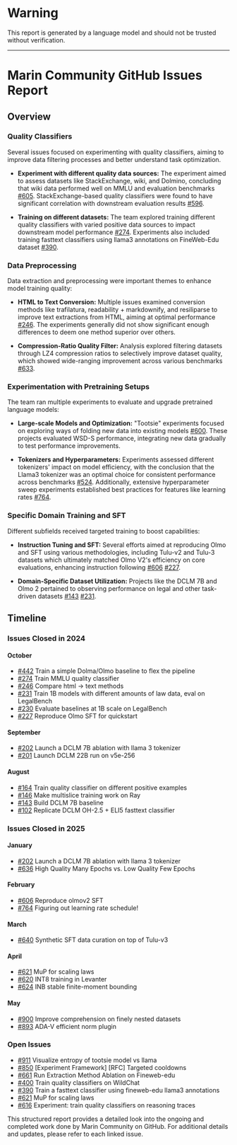 # Warning

This report is generated by a language model and should not be trusted without verification.

---

# Marin Community GitHub Issues Report

## Overview

### Quality Classifiers

Several issues focused on experimenting with quality classifiers, aiming to improve data filtering processes and better understand task optimization.

- **Experiment with different quality data sources:** The experiment aimed to assess datasets like StackExchange, wiki, and Dolmino, concluding that wiki data performed well on MMLU and evaluation benchmarks [#605](https://github.com/marin-community/marin/issues/605). StackExchange-based quality classifiers were found to have significant correlation with downstream evaluation results [#596](https://github.com/marin-community/marin/issues/596).

- **Training on different datasets:** The team explored training different quality classifiers with varied positive data sources to impact downstream model performance [#274](https://github.com/marin-community/marin/issues/274). Experiments also included training fasttext classifiers using llama3 annotations on FineWeb-Edu dataset [#390](https://github.com/marin-community/marin/issues/390).

### Data Preprocessing

Data extraction and preprocessing were important themes to enhance model training quality:

- **HTML to Text Conversion:** Multiple issues examined conversion methods like trafilatura, readability + markdownify, and resiliparse to improve text extractions from HTML, aiming at optimal performance [#246](https://github.com/marin-community/marin/issues/246). The experiments generally did not show significant enough differences to deem one method superior over others.

- **Compression-Ratio Quality Filter:** Analysis explored filtering datasets through LZ4 compression ratios to selectively improve dataset quality, which showed wide-ranging improvement across various benchmarks [#633](https://github.com/marin-community/marin/issues/633).

### Experimentation with Pretraining Setups

The team ran multiple experiments to evaluate and upgrade pretrained language models:

- **Large-scale Models and Optimization:** "Tootsie" experiments focused on exploring ways of folding new data into existing models [#600](https://github.com/marin-community/marin/issues/600). These projects evaluated WSD-S performance, integrating new data gradually to test performance improvements.

- **Tokenizers and Hyperparameters:** Experiments assessed different tokenizers' impact on model efficiency, with the conclusion that the Llama3 tokenizer was an optimal choice for consistent performance across benchmarks [#524](https://github.com/marin-community/marin/issues/524).
  Additionally, extensive hyperparameter sweep experiments established best practices for features like learning rates [#764](https://github.com/marin-community/marin/issues/764).

### Specific Domain Training and SFT

Different subfields received targeted training to boost capabilities:

- **Instruction Tuning and SFT:** Several efforts aimed at reproducing Olmo and SFT using various methodologies, including Tulu-v2 and Tulu-3 datasets which ultimately matched Olmo V2's efficiency on core evaluations, enhancing instruction following [#606](https://github.com/marin-community/marin/issues/606) [#227](https://github.com/marin-community/marin/issues/227).

- **Domain-Specific Dataset Utilization:** Projects like the DCLM 7B and Olmo 2 pertained to observing performance on legal and other task-driven datasets [#143](https://github.com/marin-community/marin/issues/143) [#231](https://github.com/marin-community/marin/issues/231).

## Timeline

### Issues Closed in 2024

#### October

- [#442](https://github.com/marin-community/marin/issues/442) Train a simple Dolma/Olmo baseline to flex the pipeline
- [#274](https://github.com/marin-community/marin/issues/274) Train MMLU quality classifier
- [#246](https://github.com/marin-community/marin/issues/246) Compare html -> text methods
- [#231](https://github.com/marin-community/marin/issues/231) Train 1B models with different amounts of law data, eval on LegalBench
- [#230](https://github.com/marin-community/marin/issues/230) Evaluate baselines at 1B scale on LegalBench
- [#227](https://github.com/marin-community/marin/issues/227) Reproduce Olmo SFT for quickstart

#### September

- [#202](https://github.com/marin-community/marin/issues/202) Launch a DCLM 7B ablation with llama 3 tokenizer
- [#201](https://github.com/marin-community/marin/issues/201) Launch DCLM 22B run on v5e-256

#### August

- [#164](https://github.com/marin-community/marin/issues/164) Train quality classifier on different positive examples
- [#146](https://github.com/marin-community/marin/issues/146) Make multislice training work on Ray
- [#143](https://github.com/marin-community/marin/issues/143) Build DCLM 7B baseline
- [#102](https://github.com/marin-community/marin/issues/102) Replicate DCLM OH-2.5 + ELI5 fasttext classifier

### Issues Closed in 2025

#### January

- [#202](https://github.com/marin-community/marin/issues/202) Launch a DCLM 7B ablation with llama 3 tokenizer
- [#636](https://github.com/marin-community/marin/issues/636) High Quality Many Epochs vs. Low Quality Few Epochs

#### February

- [#606](https://github.com/marin-community/marin/issues/606) Reproduce olmov2 SFT
- [#764](https://github.com/marin-community/marin/issues/764) Figuring out learning rate schedule!

#### March

- [#640](https://github.com/marin-community/marin/issues/640) Synthetic SFT data curation on top of Tulu-v3

#### April

- [#621](https://github.com/marin-community/marin/issues/621) MuP for scaling laws
- [#620](https://github.com/marin-community/marin/issues/620) INT8 training in Levanter
- [#624](https://github.com/marin-community/marin/issues/624) INB stable finite-moment bounding

#### May

- [#900](https://github.com/marin-community/marin/issues/900) Improve comprehension on finely nested datasets
- [#893](https://github.com/marin-community/marin/issues/893) ADA-V efficient norm plugin

### Open Issues

- [#911](https://github.com/marin-community/marin/issues/911) Visualize entropy of tootsie model vs llama
- [#850](https://github.com/marin-community/marin/issues/850) [Experiment Framework] [RFC] Targeted cooldowns
- [#661](https://github.com/marin-community/marin/issues/661) Run Extraction Method Ablation on Fineweb-edu
- [#400](https://github.com/marin-community/marin/issues/400) Train quality classifiers on WildChat
- [#390](https://github.com/marin-community/marin/issues/390) Train a fasttext classifier using fineweb-edu llama3 annotations
- [#621](https://github.com/marin-community/marin/issues/621) MuP for scaling laws
- [#616](https://github.com/marin-community/marin/issues/616) Experiment: train quality classifiers on reasoning traces

This structured report provides a detailed look into the ongoing and completed work done by Marin Community on GitHub. For additional details and updates, please refer to each linked issue.
